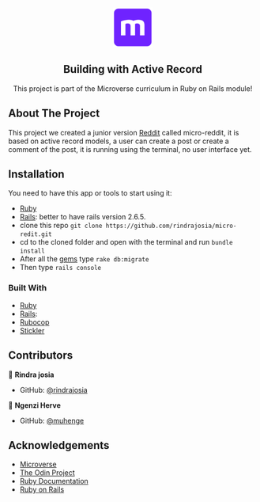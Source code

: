 <br />
<p align="center">
  <a href="https://github.com/rammazzoti2000/micro_reddit">
    <img src="app/assets/images/microverse.png" alt="Logo" width="80" height="80">
  </a>

  <h2 align="center">Building with Active Record</h2>

  <p align="center">
    This project is part of the Microverse curriculum in Ruby on Rails module!
  </p>
</p>

## About The Project

This project we created a junior version [Reddit](https://www.reddit.com/) called micro-reddit, it is based on active record models, a user can create a post or create a comment of the post, it is running using the terminal, no user interface yet.

<!-- INSTALLATION -->
## Installation

You need to have this app or tools to start using it:
* [Ruby](https://www.ruby-lang.org/en/downloads/)
* [Rails](https://rubyonrails.org/): better to have rails version 2.6.5.
* clone this repo ```git clone https://github.com/rindrajosia/micro-redit.git```
* cd to the cloned folder and open with the terminal and run ```bundle install```
* After all the [gems](https://rubygems.org/) type ```rake db:migrate```
* Then type ```rails console```

### Built With

* [Ruby](https://www.ruby-lang.org/en/downloads/)
* [Rails](https://rubyonrails.org/):
* [Rubocop](https://github.com/rubocop-hq/rubocop)
* [Stickler](https://stickler-ci.com/)


## Contributors

👤 **Rindra josia** 

- GitHub: [@rindrajosia](https://github.com/rindrajosia)

👤 **Ngenzi Herve**

- GitHub: [@muhenge](https://github.com/muhenge)

## Acknowledgements
* [Microverse](https://www.microverse.org/)
* [The Odin Project](https://www.theodinproject.com/)
* [Ruby Documentation](https://www.ruby-lang.org/en/documentation/)
* [Ruby on Rails](https://rubyonrails.org/)
